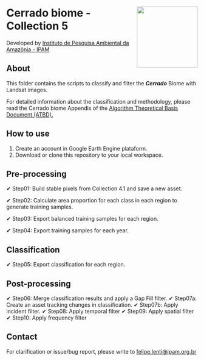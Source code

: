 <div>
    <img src='https://github.com/mapbiomas-brazil/cerrado/blob/mapbiomas60/2-general-map/www/ipam_logo.jpg?raw=true' height='auto' width='160' align='right'>
    <h1>Cerrado biome - Collection 5</h1>
</div>

Developed by [Instituto de Pesquisa Ambiental da Amazônia - IPAM](https://ipam.org.br/)<br>

## About
This folder contains the scripts to classify and filter the ***Cerrado*** Biome with Landsat images.

For detailed information about the classification and methodology, please read the Cerrado biome Appendix of the [Algorithm Theoretical Basis Document (ATBD).](https://brasil.mapbiomas.org/download-dos-atbds-com-metodo-detalhado/)

## How to use
1. Create an account in Google Earth Engine plataform.
2. Download or clone this repository to your local workspace.
   
## Pre-processing
✔ Step01: Build stable pixels from Collection 4.1 and save a new asset.

✔ Step02: Calculate area proportion for each class in each region to generate training samples.

✔ Step03: Export balanced training samples for each region.

✔ Step04: Export training samples for each year.

## Classification
✔ Step05: Export classification for each region.

## Post-processing
✔ Step06: Merge classification results and apply a Gap Fill filter.
✔ Step07a: Create an asset tracking changes in classification.
✔ Step07b: Apply incident filter.
✔ Step08: Apply temporal filter
✔ Step09: Apply spatial filter
✔ Step10: Apply frequency filter

## Contact
For clarification or issue/bug report, please write to <felipe.lenti@ipam.org.br>
